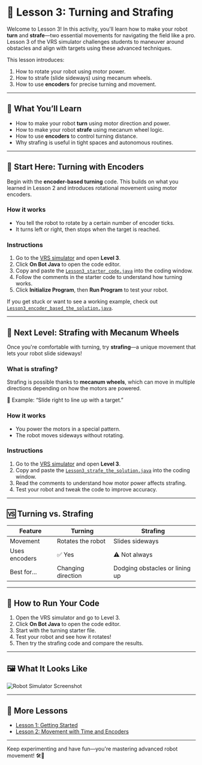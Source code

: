 # 🤖 Lesson 3: Turning and Strafing

Welcome to Lesson 3! In this activity, you'll learn how to make your robot **turn** and **strafe**—two essential movements for navigating the field like a pro. Lesson 3 of the VRS simulator challenges students to maneuver around obstacles and align with targets using these advanced techniques.

This lesson introduces:

1. How to rotate your robot using motor power.
2. How to strafe (slide sideways) using mecanum wheels.
3. How to use **encoders** for precise turning and movement.

---

## 🎯 What You’ll Learn

- How to make your robot **turn** using motor direction and power.
- How to make your robot **strafe** using mecanum wheel logic.
- How to use **encoders** to control turning distance.
- Why strafing is useful in tight spaces and autonomous routines.

---

## 🔄 Start Here: Turning with Encoders

Begin with the **encoder-based turning** code. This builds on what you learned in Lesson 2 and introduces rotational movement using motor encoders.

### How it works

- You tell the robot to rotate by a certain number of encoder ticks.
- It turns left or right, then stops when the target is reached.

### Instructions

1. Go to the [VRS simulator](https://www.vrobotsim.online/levelselector.html) and open **Level 3**.
2. Click **On Bot Java** to open the code editor.
3. Copy and paste the [`Lesson3_starter_code.java`](Lesson3_starter_code.java) into the coding window.
4. Follow the comments in the starter code to understand how turning works.
5. Click **Initialize Program**, then **Run Program** to test your robot.

If you get stuck or want to see a working example, check out [`Lesson3_encoder_based_the_solution.java`](Lesson3_encoder_based_the_solution.java).

---

## 🧭 Next Level: Strafing with Mecanum Wheels

Once you're comfortable with turning, try **strafing**—a unique movement that lets your robot slide sideways!

### What is strafing?

Strafing is possible thanks to **mecanum wheels**, which can move in multiple directions depending on how the motors are powered.

🧠 Example: “Slide right to line up with a target.”

### How it works

- You power the motors in a special pattern.
- The robot moves sideways without rotating.

### Instructions

1. Go to the [VRS simulator](https://www.vrobotsim.online/levelselector.html) and open **Level 3**.
2. Copy and paste the [`Lesson3_strafe_the_solution.java`](Lesson3_strafe_the_solution.java) into the coding window.
3. Read the comments to understand how motor power affects strafing.
4. Test your robot and tweak the code to improve accuracy.

---

## 🆚 Turning vs. Strafing

| Feature       | Turning                         | Strafing                          |
|--------------|----------------------------------|-----------------------------------|
| Movement      | Rotates the robot               | Slides sideways                   |
| Uses encoders | ✅ Yes                          | ⚠️ Not always                     |
| Best for...   | Changing direction              | Dodging obstacles or lining up    |

---

## 🚀 How to Run Your Code

1. Open the VRS simulator and go to Level 3.
2. Click **On Bot Java** to open the code editor.
3. Start with the turning starter file.
4. Test your robot and see how it rotates!
5. Then try the strafing code and compare the results.

---

## 🖼️ What It Looks Like  

![Robot Simulator Screenshot](https://github.com/IndecisiveDevices/PreSeasonSandbox/raw/main/TeamCode/src/main/java/org/firstinspires/ftc/teamcode/SimulatorLessons/VRS_Screenshot.png)

---

## 🔗 More Lessons

- [Lesson 1: Getting Started](../Lesson1)
- [Lesson 2: Movement with Time and Encoders](../Lesson2)

---

Keep experimenting and have fun—you're mastering advanced robot movement! 🛠️🧠
